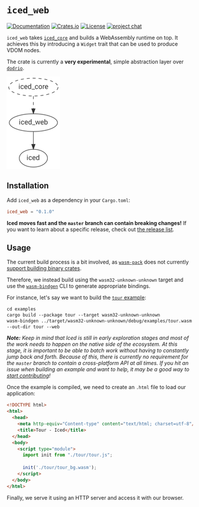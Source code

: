# `iced_web`
[![Documentation](https://docs.rs/iced_web/badge.svg)][documentation]
[![Crates.io](https://img.shields.io/crates/v/iced_web.svg)](https://crates.io/crates/iced_web)
[![License](https://img.shields.io/crates/l/iced_web.svg)](https://github.com/hecrj/iced/blob/master/LICENSE)
[![project chat](https://img.shields.io/badge/chat-on_zulip-brightgreen.svg)](https://iced.zulipchat.com)

`iced_web` takes [`iced_core`] and builds a WebAssembly runtime on top. It achieves this by introducing a `Widget` trait that can be used to produce VDOM nodes.

The crate is currently a __very experimental__, simple abstraction layer over [`dodrio`].

![iced_core](../docs/graphs/web.png)

[documentation]: https://docs.rs/iced_web
[`iced_core`]: ../core
[`dodrio`]: https://github.com/fitzgen/dodrio

## Installation
Add `iced_web` as a dependency in your `Cargo.toml`:

```toml
iced_web = "0.1.0"
```

__Iced moves fast and the `master` branch can contain breaking changes!__ If
you want to learn about a specific release, check out [the release list].

[the release list]: https://github.com/hecrj/iced/releases

## Usage
The current build process is a bit involved, as [`wasm-pack`] does not currently [support building binary crates](https://github.com/rustwasm/wasm-pack/issues/734).

Therefore, we instead build using the `wasm32-unknown-unknown` target and use the [`wasm-bindgen`] CLI to generate appropriate bindings.

For instance, let's say we want to build the [`tour` example]:

```
cd examples
cargo build --package tour --target wasm32-unknown-unknown
wasm-bindgen ../target/wasm32-unknown-unknown/debug/examples/tour.wasm --out-dir tour --web
```

*__Note:__ Keep in mind that Iced is still in early exploration stages and most of the work needs to happen on the native side of the ecosystem. At this stage, it is important to be able to batch work without having to constantly jump back and forth. Because of this, there is currently no requirement for the `master` branch to contain a cross-platform API at all times. If you hit an issue when building an example and want to help, it may be a good way to [start contributing]!*

[start contributing]: ../CONTRIBUTING.md

Once the example is compiled, we need to create an `.html` file to load our application:

```html
<!DOCTYPE html>
<html>
  <head>
    <meta http-equiv="Content-type" content="text/html; charset=utf-8"/>
    <title>Tour - Iced</title>
  </head>
  <body>
    <script type="module">
      import init from "./tour/tour.js";

      init('./tour/tour_bg.wasm');
    </script>
  </body>
</html>
```

Finally, we serve it using an HTTP server and access it with our browser.

[`wasm-pack`]: https://github.com/rustwasm/wasm-pack
[`wasm-bindgen`]: https://github.com/rustwasm/wasm-bindgen
[`tour` example]: ../examples/README.md#tour
